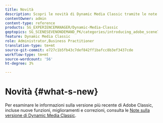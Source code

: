 ```yaml
---
title: Novità
description: Scopri le novità di Dynamic Media Classic tramite le note sulla versione corrente.
contentOwner: admin
content-type: reference
products: SG_EXPERIENCEMANAGER/Dynamic-Media-Classic
geptopics: SG_SCENESEVENONDEMAND_PK/categories/introducing_adobe_scene7
feature: Dynamic Media Classic
role: Administrator,Business Practitioner
translation-type: tm+mt
source-git-commit: e727c1b5fb43c7def842ff1bafcc8b3ef3437cde
workflow-type: tm+mt
source-wordcount: '56'
ht-degree: 3%

---
```



# Novità {#what-s-new}

Per esaminare le informazioni sulla versione più recente di Adobe Classic, incluse nuove funzioni, miglioramenti e correzioni, consulta le [Note sulla versione di Dynamic Media Classic](https://experienceleague.adobe.com/docs/dynamic-media-developer-resources/release-notes/s7rn2017.html).
